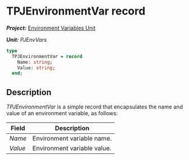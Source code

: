 # TPJEnvironmentVar record

***Project:*** [Environment Variables Unit](../API.md)

***Unit:*** _PJEnvVars_

```pascal
type
  TPJEnvironmentVar = record
    Name: string;
    Value: string;
  end;
```

## Description

_TPJEnvironmentVar_ is a simple record that encapsulates the name and value of an environment variable, as follows:

| Field | Description |
|-------|-------------|
| _Name_ | Environment variable name. |
| _Value_ | Environment variable value. |
